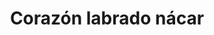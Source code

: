 ---
title: Corazón labrado nácar
date: 
draft: false

# descripcion
description : Anillo de plata 925 y nácar

materials: Plata 925

color: Plata y nácar

dimensions: 17ml diámetro

code: 05-23-0579

type: "Anillos"

categories: [destacados]

# Images
# first image will be shown in the product page
images:
  # - image: "images/path_to_image"
  # La ubicacion de las imagenes es imagenes/Anillos/Anillos.Plata/05-23-0579-corazon-labrado-nacar
  - image: "./images/anillos/plata/05-23-0579.JPG"
---